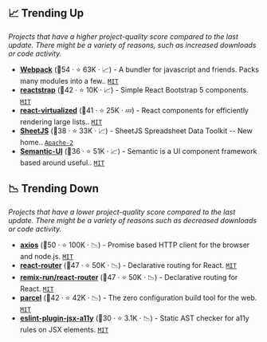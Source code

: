 ## 📈 Trending Up

_Projects that have a higher project-quality score compared to the last update. There might be a variety of reasons, such as increased downloads or code activity._

- <b><a href="https://github.com/webpack/webpack">Webpack</a></b> (🥇54 ·  ⭐ 63K · 📈) - A bundler for javascript and friends. Packs many modules into a few.. <code><a href="http://bit.ly/34MBwT8">MIT</a></code>
- <b><a href="https://github.com/reactstrap/reactstrap">reactstrap</a></b> (🥇42 ·  ⭐ 10K · 📈) - Simple React Bootstrap 5 components. <code><a href="http://bit.ly/34MBwT8">MIT</a></code>
- <b><a href="https://github.com/bvaughn/react-virtualized">react-virtualized</a></b> (🥇41 ·  ⭐ 25K · 💤) - React components for efficiently rendering large lists.. <code><a href="http://bit.ly/34MBwT8">MIT</a></code>
- <b><a href="https://github.com/SheetJS/sheetjs">SheetJS</a></b> (🥈38 ·  ⭐ 33K · 📈) - SheetJS Spreadsheet Data Toolkit -- New home.. <code><a href="http://bit.ly/3nYMfla">Apache-2</a></code>
- <b><a href="https://github.com/Semantic-Org/Semantic-UI">Semantic-UI</a></b> (🥈36 ·  ⭐ 51K · 📈) - Semantic is a UI component framework based around useful.. <code><a href="http://bit.ly/34MBwT8">MIT</a></code>

## 📉 Trending Down

_Projects that have a lower project-quality score compared to the last update. There might be a variety of reasons such as decreased downloads or code activity._

- <b><a href="https://github.com/axios/axios">axios</a></b> (🥇50 ·  ⭐ 100K · 📉) - Promise based HTTP client for the browser and node.js. <code><a href="http://bit.ly/34MBwT8">MIT</a></code>
- <b><a href="https://github.com/remix-run/react-router">react-router</a></b> (🥇47 ·  ⭐ 50K · 📉) - Declarative routing for React. <code><a href="http://bit.ly/34MBwT8">MIT</a></code>
- <b><a href="https://github.com/remix-run/react-router">remix-run/react-router</a></b> (🥇47 ·  ⭐ 50K · 📉) - Declarative routing for React. <code><a href="http://bit.ly/34MBwT8">MIT</a></code>
- <b><a href="https://github.com/parcel-bundler/parcel">parcel</a></b> (🥈42 ·  ⭐ 42K · 📉) - The zero configuration build tool for the web. <code><a href="http://bit.ly/34MBwT8">MIT</a></code>
- <b><a href="https://github.com/jsx-eslint/eslint-plugin-jsx-a11y">eslint-plugin-jsx-a11y</a></b> (🥉30 ·  ⭐ 3.1K · 📉) - Static AST checker for a11y rules on JSX elements. <code><a href="http://bit.ly/34MBwT8">MIT</a></code>

